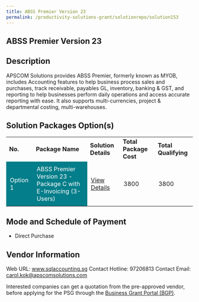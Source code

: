 ```yaml
---
title: ABSS Premier Version 23
permalink: /productivity-solutions-grant/solutionrepo/solution153
---
```


## ABSS Premier Version 23

## Description

APSCOM Solutions provides ABSS Premier, formerly known as MYOB, includes Accounting features to help business process sales and purchases, track receivable, payables GL, inventory, banking & GST, and reporting to help businesses perform daily operations and access accurate reporting with ease. It also supports multi-currencies, project & departmental costing, multi-warehouses.

## Solution Packages Option(s)

<table>
<tr>
<td><b>No.</b></td>
<td><b>Package Name</b></td>
<td><b>Solution Details</b></td>
<td><b>Total Package Cost</b></td>
<td><b>Total Qualifying</b></td>
</tr>
<tr>
<td style='padding: 10px; background-color: #037E8A; color: #FFFFFF;'>Option 1</td>
<td style='padding: 10px; background-color: #037E8A; color: #FFFFFF;'>ABSS Premier Version 23 - Package C with E-Invoicing (3-Users)</td>
<td style='padding: 10px;'><a href='https://www.gobusiness.gov.sg/images/psg/Desensitised_Apscom_ABSS_Annex_3_CR_wef_31_Mar_2022_Part_3.pdf' target='_blank'>View Details</a></td>
<td style='padding: 10px;'>3800</td>
<td style='padding: 10px;'>3800</td>
</tr>
</table>

## Mode and Schedule of Payment

 - Direct Purchase

## Vendor Information

 Web URL: www.sqlaccounting.sg 
Contact Hotline: 97206813 
Contact Email: carol.kok@apscomsolutions.com 


Interested companies can get a quotation from the pre-approved vendor, before applying for the PSG through the <a href='https://www.businessgrants.gov.sg/'>Business Grant Portal (BGP)</a>.

<script src="/jquery/resize-tables.js"></script>
